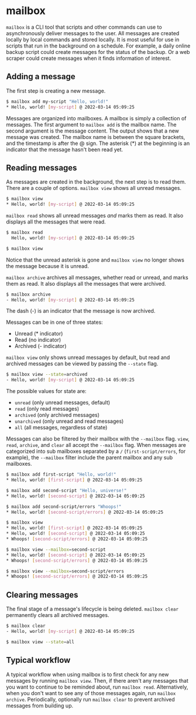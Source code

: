 # mailbox

`mailbox` is a CLI tool that scripts and other commands can use to asynchronously deliver messages to the user. All messages are created locally by local commands and stored locally. It is most useful for use in scripts that run in the background on a schedule. For example, a daily online backup script could create messages for the status of the backup. Or a web scraper could create messages when it finds information of interest.

## Adding a message

The first step is creating a new message.

```sh
$ mailbox add my-script "Hello, world!"
* Hello, world! [my-script] @ 2022-03-14 05:09:25
```

Messages are organized into mailboxes. A mailbox is simply a collection of messages. The first argument to `mailbox add` is the mailbox name. The second argument is the message content. The output shows that a new message was created. The mailbox name is between the square brackets, and the timestamp is after the @ sign. The asterisk (\*) at the beginning is an indicator that the message hasn't been read yet.

## Reading messages

As messages are created in the background, the next step is to read them. There are a couple of options. `mailbox view` shows all unread messages.

```sh
$ mailbox view
* Hello, world! [my-script] @ 2022-03-14 05:09:25
```

`mailbox read` shows all unread messages _and_ marks them as read. It also displays all the messages that were read.

```sh
$ mailbox read
  Hello, world! [my-script] @ 2022-03-14 05:09:25

$ mailbox view

```

Notice that the unread asterisk is gone and `mailbox view` no longer shows the message because it is unread.

`mailbox archive` archives all messages, whether read or unread, and marks them as read. It also displays all the messages that were archived.

```sh
$ mailbox archive
- Hello, world! [my-script] @ 2022-03-14 05:09:25
```

The dash (-) is an indicator that the message is now archived.

Messages can be in one of three states:

- Unread (\* indicator)
- Read (no indicator)
- Archived (- indicator)

`mailbox view` only shows unread messages by default, but read and archived messages can be viewed by passing the `--state` flag.

```sh
$ mailbox view --state=archived
- Hello, world! [my-script] @ 2022-03-14 05:09:25
```

The possible values for state are:

- `unread` (only unread messages, default)
- `read` (only read messages)
- `archived` (only archived messages)
- `unarchived` (only unread and read messages)
- `all` (all messages, regardless of state)

Messages can also be filtered by their mailbox with the `--mailbox` flag. `view`, `read`, `archive`, and `clear` all accept the `--mailbox` flag. When messages are categorized into sub mailboxes separated by a `/` (`first-script/errors`, for example), the `--mailbox` filter include the parent mailbox and any sub mailboxes.

```sh
$ mailbox add first-script "Hello, world!"
* Hello, world! [first-script] @ 2022-03-14 05:09:25

$ mailbox add second-script "Hello, universe!"
* Hello, world! [second-script] @ 2022-03-14 05:09:25

$ mailbox add second-script/errors "Whoops!"
* Hello, world! [second-script/errors] @ 2022-03-14 05:09:25

$ mailbox view
* Hello, world! [first-script] @ 2022-03-14 05:09:25
* Hello, world! [second-script] @ 2022-03-14 05:09:25
* Whoops! [second-script/errors] @ 2022-03-14 05:09:25

$ mailbox view --mailbox=second-script
* Hello, world! [second-script] @ 2022-03-14 05:09:25
* Whoops! [second-script/errors] @ 2022-03-14 05:09:25

$ mailbox view --mailbox=second-script/errors
* Whoops! [second-script/errors] @ 2022-03-14 05:09:25
```

## Clearing messages

The final stage of a message's lifecycle is being deleted. `mailbox clear` permanently clears all archived messages.

```sh
$ mailbox clear
- Hello, world! [my-script] @ 2022-03-14 05:09:25

$ mailbox view --state=all

```

## Typical workflow

A typical workflow when using mailbox is to first check for any new messages by running `mailbox view`. Then, if there aren't any messages that you want to continue to be reminded about, run `mailbox read`. Alternatively, when you don't want to see any of those messages again, run `mailbox archive`. Periodically, optionally run `mailbox clear` to prevent archived messages from building up.
